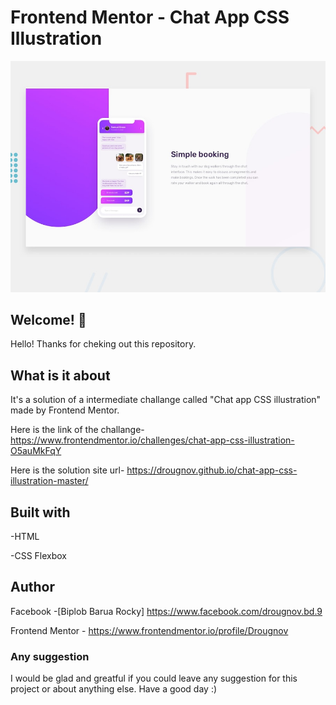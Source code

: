 # Frontend Mentor - Chat App CSS Illustration

![Design preview for the chat app CSS illustration coding challange](./design/desktop-preview.jpg)

## Welcome! 👋

Hello! Thanks for cheking out this repository.

## What is it about

It's a solution of a intermediate challange called "Chat app CSS illustration" made by Frontend Mentor.

Here is the link of the challange-
https://www.frontendmentor.io/challenges/chat-app-css-illustration-O5auMkFqY

Here is the solution site url-
https://drougnov.github.io/chat-app-css-illustration-master/

## Built with

-HTML

-CSS Flexbox

## Author

Facebook -[Biplob Barua Rocky] https://www.facebook.com/drougnov.bd.9

Frontend Mentor - https://www.frontendmentor.io/profile/Drougnov

### Any suggestion

I would be glad and greatful if you could leave any suggestion for this project or about anything else. Have a good day :)
